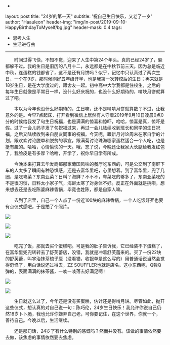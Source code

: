 -
layout: post
title: "24岁的第一天"
subtitle: '祝自己生日快乐，又老了一岁'
author: "Haauleon"
header-img: "img/in-post/2019-09-10-HappyBirthdayToMyself/bg.jpg"
header-mask: 0.4
tags:
  - 思考人生
  - 生活进行曲
---

&emsp;&emsp;时间过得飞快，不知不觉，迎来了人生中第24个年头。真的已经24岁了，躲都躲不过。我的生日是旧历的八月十二，永远都是在中秋节前三天。因为总是临近中秋，连蛋糕的钱都省了，这不是还有月饼吗？似乎，记忆中只认真过了两次生日，一个在9岁，那时候刚好五年级开学，也是我第一次转校后的生日；再来就是18岁生日，是在大学度过的，跟舍友一起。初中高中大学我都是住校生，之后的每年生日就像是平常日一样，没什么好庆祝的，也没什么好期待的，啃块月饼就算过了吧。                   

&emsp;&emsp;本以为今年也没什么好期待的，生日嘛，还不是啃啃月饼就算数？不过，让我意外的是。今早7点起床，打开看到微信上居然有人守着2019年9月10日凌晨0点0分的时候给我发了句生日祝福，也是满满的惊喜和惊吓，哈哈，惊喜是真，惊吓是假。过了一会儿妈子发了句祝福过来，再过一会儿陆续收到班长和同学的生日祝福，之后又陆续收到来自朋友同事的祝福。今天呢，跟新月讨论周末在家自学的计划，跟欢欢讨论脱单和脱贫的事宜，跟满菊讨论珠海哪家蛋糕适合一个人吃，也是挺有趣的。哈哈，心情愉快的一天。哦，忘了说，今晚还让我家大长腿给我发红包了，我脸皮是有多厚？哈哈，开学了，祝你早日学有所成。         

&emsp;&emsp;今晚本来打算去华发商都那家葡国风味的餐厅吃东西的，可是公交到了南屏下车的人太多了瞬间有种恐惧感，还是去富华里吧，心里想着。到了富华里，兜了几圈，是吃粤菜？东南亚菜？日料？海鲜？不不不，粤菜吃的够多了，东南亚菜吃的不是很习惯，日料太小家子气，海鲜太寒了对身体不好。反正在外面就是挑呗，想来想去还是去吃陈婆麻辣香锅，毕竟也姓陈，都是自家人嘛。          

&emsp;&emsp;去到了店里，自己一个人点了一份近100块的麻辣香锅，一个人吃饭好歹也要有点仪式感吧，于是拍了个照片。              

![](\img\in-post\2019-09-10-HappyBirthdayToMyself\1.jpg)         

![](\img\in-post\2019-09-10-HappyBirthdayToMyself\2.jpg)          

![](\img\in-post\2019-09-10-HappyBirthdayToMyself\3.jpg)        

&emsp;&emsp;吃完了饭，那就去买个蛋糕吧。可是我的肚子告诉我，它已经装不下蛋糕了，在富华里兜兜转转去了舒芙蕾店，没错，我就是冲着舒芙蕾来的。买了一份22块的舒芙蕾，叫宇治抹茶梳乎厘（没看错，收银单是这么写的）用普通话说当然会觉得奇怪了，用白话说还过得去，ZZ SOUFFLER也就是店名。这小东西呢，Q弹Q弹的，表面满满的抹茶酱，一啖一啖落去好满足啊！        

![](\img\in-post\2019-09-10-HappyBirthdayToMyself\4.jpg)           

![](\img\in-post\2019-09-10-HappyBirthdayToMyself\5.jpg)              

&emsp;&emsp;生日就这么过了，今年还是没有买蛋糕，估计还是得啃月饼。尽管如此，抛开这些仪式，想认真的对自己说一句：陈巧伦，24岁生日快乐！我允许你说自己仍然18岁卜卜脆，我也允许你嫌弃自己老，可你要记住，在这个世界，你就一个，善待自己。今晚以后，生活继续。           

&emsp;&emsp;还是那句话，24岁了有什么特别的感慨吗？然而并没有。该做的事情依然要去做，该焦虑的事情依然要去焦虑。